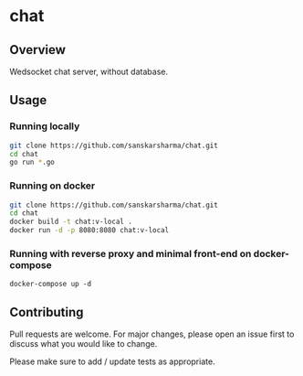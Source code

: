 # chat

## Overview

Wedsocket chat server, without database.


## Usage
### Running locally
```bash
git clone https://github.com/sanskarsharma/chat.git
cd chat
go run *.go
```
### Running on docker
```bash
git clone https://github.com/sanskarsharma/chat.git
cd chat
docker build -t chat:v-local .
docker run -d -p 8080:8080 chat:v-local
```

### Running with reverse proxy and minimal front-end on docker-compose
```
docker-compose up -d 
```

## Contributing
Pull requests are welcome. For major changes, please open an issue first to discuss what you would like to change.

Please make sure to add / update tests as appropriate.
